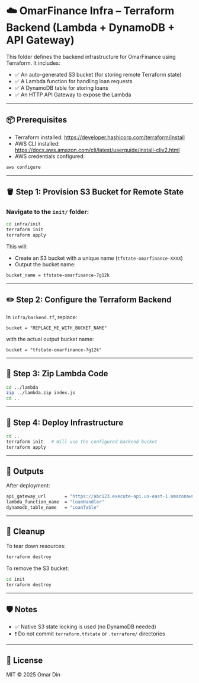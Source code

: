 # ☁️ OmarFinance Infra – Terraform Backend (Lambda + DynamoDB + API Gateway)

This folder defines the backend infrastructure for OmarFinance using Terraform. It includes:

- ✅ An auto-generated S3 bucket (for storing remote Terraform state)
- ✅ A Lambda function for handling loan requests
- ✅ A DynamoDB table for storing loans
- ✅ An HTTP API Gateway to expose the Lambda

---

## 📦 Prerequisites

- Terraform installed: https://developer.hashicorp.com/terraform/install
- AWS CLI installed: https://docs.aws.amazon.com/cli/latest/userguide/install-cliv2.html
- AWS credentials configured:
  
```bash
aws configure
```

---

## 🪣 Step 1: Provision S3 Bucket for Remote State

### Navigate to the `init/` folder:

```bash
cd infra/init
terraform init
terraform apply
```

This will:
- Create an S3 bucket with a unique name (`tfstate-omarfinance-XXXX`)
- Output the bucket name:

```
bucket_name = tfstate-omarfinance-7g12k
```

---

## ✏️ Step 2: Configure the Terraform Backend

In `infra/backend.tf`, replace:

```hcl
bucket = "REPLACE_ME_WITH_BUCKET_NAME"
```

with the actual output bucket name:

```hcl
bucket = "tfstate-omarfinance-7g12k"
```

---

## 📁 Step 3: Zip Lambda Code

```bash
cd ../lambda
zip ../lambda.zip index.js
cd ..
```

---

## 🚀 Step 4: Deploy Infrastructure

```bash
cd ..
terraform init   # Will use the configured backend bucket
terraform apply
```

---

## 🔁 Outputs

After deployment:

```bash
api_gateway_url       = "https://abc123.execute-api.us-east-1.amazonaws.com"
lambda_function_name  = "loanHandler"
dynamodb_table_name   = "LoanTable"
```

---

## 🧼 Cleanup

To tear down resources:

```bash
terraform destroy
```

To remove the S3 bucket:

```bash
cd init
terraform destroy
```

---

## 🛡️ Notes

- ✅ Native S3 state locking is used (no DynamoDB needed)
- ❗ Do not commit `terraform.tfstate` or `.terraform/` directories

---

## 📄 License

MIT © 2025 Omar Din